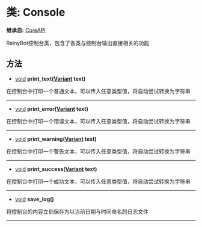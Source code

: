 # 类: Console  
  
**继承自:** [CoreAPI](CoreAPI.md)  
  
RainyBot控制台类，包含了各类与控制台输出直接相关的功能  
  
## 方法 
  
- [void](https://docs.godotengine.org/en/latest/classes/class_void.html) **print_text([Variant](https://docs.godotengine.org/en/latest/classes/class_variant.html) text)**  
  
在控制台中打印一个普通文本，可以传入任意类型值，将自动尝试转换为字符串  
  
---  
  
- [void](https://docs.godotengine.org/en/latest/classes/class_void.html) **print_error([Variant](https://docs.godotengine.org/en/latest/classes/class_variant.html) text)**  
  
在控制台中打印一个错误文本，可以传入任意类型值，将自动尝试转换为字符串  
  
---  
  
- [void](https://docs.godotengine.org/en/latest/classes/class_void.html) **print_warning([Variant](https://docs.godotengine.org/en/latest/classes/class_variant.html) text)**  
  
在控制台中打印一个警告文本，可以传入任意类型值，将自动尝试转换为字符串  
  
---  
  
- [void](https://docs.godotengine.org/en/latest/classes/class_void.html) **print_success([Variant](https://docs.godotengine.org/en/latest/classes/class_variant.html) text)**  
  
在控制台中打印一个成功文本，可以传入任意类型值，将自动尝试转换为字符串  
  
---  
  
- [void](https://docs.godotengine.org/en/latest/classes/class_void.html) **save_log()**  
  
将控制台的内容立刻保存为以当前日期与时间命名的日志文件  
  
---  
  

